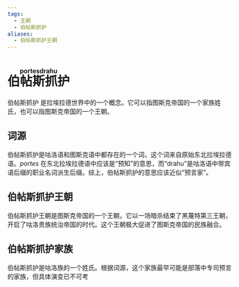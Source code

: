 ```yaml
---
tags:
  - 王朝
  - 伯帖斯抓护
aliases:
  - 伯帖斯抓护王朝
---
```

# <ruby>伯帖斯抓护<rt>portesdrahu</rt></ruby>

伯帖斯抓护 是拉埃拉德世界中的一个概念。它可以指图斯克帝国的一个家族姓氏，也可以指图斯克帝国的一个王朝。

## 词源

伯帖斯抓护是咕洛语和图斯克语中都存在的一个词，这个词来自原始东北拉埃拉德语。*portes* 在东北拉埃拉德语中应该是“预知”的意思，而“drahu”是咕洛语中带宾语后缀的职业名词派生后缀。综上，伯帖斯抓护的意思应该近似“预言家”。

## 伯帖斯抓护王朝

伯帖斯抓护王朝是图斯克帝国的一个王朝，它以一场暗杀结束了黑蔑特第三王朝，开启了咕洛贵族统治帝国的时代。这个王朝极大促进了图斯克帝国的民族融合。

## 伯帖斯抓护家族

伯帖斯抓护是咕洛族的一个姓氏。根据词源，这个家族最早可能是部落中专司预言的家族，但具体演变已不可考